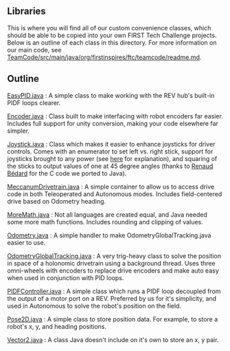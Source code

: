   
## Libraries

This is where you will find all of our custom convenience classes, which should be able to be copied into your own FIRST Tech Challenge projects. Below is an outline of each class in this directory. For more information on our main code, see  [TeamCode/src/main/java/org/firstinspires/ftc/teamcode/readme.md](https://github.com/Wiring-Warriors-10430/2021-Ultimate-Goal-Season/new/master/TeamCode/src/main/java/org/firstinspires/ftc/teamcode/readme.md).

## Outline

[EasyPID.java](https://github.com/Wiring-Warriors-10430/2021-Ultimate-Goal-Season/blob/master/TeamCode/src/main/java/org/firstinspires/ftc/teamcode/lib/EasyPID.java) : A simple class to make working with the REV hub's built-in PIDF loops clearer.

[Encoder.java](https://github.com/Wiring-Warriors-10430/2021-Ultimate-Goal-Season/blob/master/TeamCode/src/main/java/org/firstinspires/ftc/teamcode/lib/Encoder.java) : Class built to make interfacing with robot encoders far easier. Includes full support for unity conversion, making your code elsewhere far simpler.

[Joystick.java](https://github.com/Wiring-Warriors-10430/2021-Ultimate-Goal-Season/blob/master/TeamCode/src/main/java/org/firstinspires/ftc/teamcode/lib/Joystick.java) : Class which makes it easier to enhance joysticks for driver controls. Comes with an enumerator to set left vs. right stick, support for joysticks brought to any power (see [here](https://www.chiefdelphi.com/t/joystick-sensitivity/95510/8) for explanation), and squaring of the sticks to output values of one at 45 degree angles (thanks to [Renaud Bédard](http://theinstructionlimit.com/squaring-the-thumbsticks) for the C code we ported to Java).

[MeccanumDrivetrain.java](https://github.com/Wiring-Warriors-10430/2021-Ultimate-Goal-Season/blob/master/TeamCode/src/main/java/org/firstinspires/ftc/teamcode/lib/MeccanumDrivetrain.java) : A simple container to allow us to access drive code in both Teleoperated and Autonomous modes. Includes field-centered drive based on Odometry heading.

[MoreMath.java](https://github.com/Wiring-Warriors-10430/2021-Ultimate-Goal-Season/blob/master/TeamCode/src/main/java/org/firstinspires/ftc/teamcode/lib/MoreMath.java) : Not all languages are created equal, and Java needed some more math functions. Includes rounding and clipping of values.

[Odometry.java](https://github.com/Wiring-Warriors-10430/2021-Ultimate-Goal-Season/blob/master/TeamCode/src/main/java/org/firstinspires/ftc/teamcode/lib/Odometry.java) : A simple handler to make OdometryGlobalTracking.java easier to use.

[OdometryGlobalTracking.java](https://github.com/Wiring-Warriors-10430/2021-Ultimate-Goal-Season/blob/master/TeamCode/src/main/java/org/firstinspires/ftc/teamcode/lib/OdometryGlobalTracking.java) : A very trig-heavy class to solve the position in space of a holonomic drivetrain using a background thread. Uses three omni-wheels with encoders to replace drive encoders and make auto easy when used in conjunction with PID loops.

[PIDFController.java](https://github.com/Wiring-Warriors-10430/2021-Ultimate-Goal-Season/blob/master/TeamCode/src/main/java/org/firstinspires/ftc/teamcode/lib/PIDFController.java) : A simple class which runs a PIDF loop decoupled from the output of a motor port on a REV. Preferred by us for it's simplicity, and used in Autonomous to solve the robot's position on the field.

[Pose2D.java](https://github.com/Wiring-Warriors-10430/2021-Ultimate-Goal-Season/blob/master/TeamCode/src/main/java/org/firstinspires/ftc/teamcode/lib/Pose2D.java) : A simple class to store position data. For example, to store a robot's x, y, and heading positions.

[Vector2.java](https://github.com/Wiring-Warriors-10430/2021-Ultimate-Goal-Season/blob/master/TeamCode/src/main/java/org/firstinspires/ftc/teamcode/lib/Vector2.java) : A class Java doesn't include on it's own to store an x, y pair.
